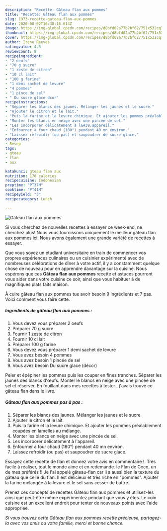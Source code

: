 ```yaml
---
description: "Recette: Gâteau flan aux pommes"
title: "Recette: Gâteau flan aux pommes"
slug: 1973-recette-gateau-flan-aux-pommes
date: 2020-08-02T16:38:16.014Z
image: https://img-global.cpcdn.com/recipes/d8bfd02a77b2bf62/751x532cq70/gateau-flan-aux-pommes-photo-principale-de-la-recette.jpg
thumbnail: https://img-global.cpcdn.com/recipes/d8bfd02a77b2bf62/751x532cq70/gateau-flan-aux-pommes-photo-principale-de-la-recette.jpg
cover: https://img-global.cpcdn.com/recipes/d8bfd02a77b2bf62/751x532cq70/gateau-flan-aux-pommes-photo-principale-de-la-recette.jpg
author: Irene Reeves
ratingvalue: 4.5
reviewcount: 8
recipeingredient:
- "2 oeufs"
- "70 g sucre"
- "1 zeste de citron"
- "10 cl lait"
- "100 g farine"
- "1 demi sachet de levure"
- "4 pommes"
- "1 pince de sel"
- " Du sucre glace dcor"
recipeinstructions:
- "Séparer les blancs des jaunes. Mélanger les jaunes et le sucre."
- "Ajouter le citron et le lait."
- "Puis la farine et la levure chimique. Et ajouter les pommes préalablement coupées en lamelles au mélange."
- "Monter les blancs en neige avec une pincée de sel."
- "Les incorporer délicatement à l&#39;appareil."
- "Enfourner à four chaud (180°) pendant 40 mn environ."
- "Laissez refroidir (ou pas) et saupoudrer de sucre glace."
categories:
- Resep
tags:
- gteau
- flan
- aux

katakunci: gteau flan aux 
nutrition: 178 calories
recipecuisine: Indonesian
preptime: "PT37M"
cooktime: "PT41M"
recipeyield: "3"
recipecategory: Lunch

---
```



![Gâteau flan aux pommes](https://img-global.cpcdn.com/recipes/d8bfd02a77b2bf62/751x532cq70/gateau-flan-aux-pommes-photo-principale-de-la-recette.jpg)

Si vous cherchez de nouvelles recettes à essayer ce week-end, ne cherchez plus! Nous vous fournissons uniquement le meilleur gâteau flan aux pommes ici. Nous avons également une grande variété de recettes à essayer.

Que vous soyez un étudiant universitaire en train de commencer vos propres expériences culinaires ou un cuisinier expérimenté avec de nombreuses célébrations de dîner à votre actif, il y a constamment quelque chose de nouveau pour en apprendre davantage sur la cuisine. Nous espérons que ces <strong> Gâteau flan aux pommes </strong> recette et astuces pourront vous aider dans votre cuisine ce soir, ainsi que vous habituer à de magnifiques plats faits maison.

<!--inarticleads1-->

À cuire gâteau flan aux pommes tue avoir besoin 9 Ingrédients et 7 pas. Voici comment vous faire cette.

##### Ingrédients de gâteau flan aux pommes :

1. Vous devez vous préparer 2 oeufs
1. Préparer 70 g sucre
1. Fournir 1 zeste de citron
1. Fournir 10 cl lait
1. Préparer 100 g farine
1. Vous devez vous préparer 1 demi sachet de levure
1. Vous avez besoin 4 pommes
1. Vous avez besoin 1 pincée de sel
1. Vous avez besoin  Du sucre glace (décor)


Peler et épépiner les pommes puis les couper en fines tranches. Séparer les jaunes des blancs d&#39;œufs. Monter le blancs en neige avec une pincée de sel et réserver. En fouillant dans mes recettes à tester , j&#39;avais trouvé ce gâteau flan dans le livre. 

<!--inarticleads2-->

##### Gâteau flan aux pommes pas à pas :

1. Séparer les blancs des jaunes. Mélanger les jaunes et le sucre.
1. Ajouter le citron et le lait.
1. Puis la farine et la levure chimique. Et ajouter les pommes préalablement coupées en lamelles au mélange.
1. Monter les blancs en neige avec une pincée de sel.
1. Les incorporer délicatement à l&#39;appareil.
1. Enfourner à four chaud (180°) pendant 40 mn environ.
1. Laissez refroidir (ou pas) et saupoudrer de sucre glace.


Essayez cette recette de flan et donnez votre avis en commentaire !. Très facile à réaliser, tout le monde aime et en redemande. le Flan de Coco, un de mes préférés !! Je l&#39;ai appelé gâteau-flan car il a aussi bien la texture du gâteau que celle du flan. Il est délicieux et très riche en &#34;pommes&#34;. Ajouter la farine mélangée à la levure et le sel sans cesser de battre. 

<!--inarticleads1-->

<p>
Prenez ces concepts de recettes Gâteau flan aux pommes et utilisez-les ainsi que peut-être même expérimentez pendant que vous y êtes. Le coin cuisine est un excellent endroit pour tenter de nouveaux points avec l'aide appropriée.
</p>

<p>
<i>Si vous trouvez cette Gâteau flan aux pommes recette précieuse, partagez-la avec vos amis ou votre famille, merci et bonne chance.</i>
</p>
